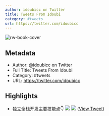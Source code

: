 ```yaml
---
author: idoubicc on Twitter
title: Tweets From Idoubi
category: #tweets
url: https://twitter.com/idoubicc
---
```

![rw-book-cover](https://pbs.twimg.com/profile_images/1657754264729448448/1AOP0K4c.jpg)

## Metadata
- Author: @idoubicc on Twitter
- Full Title: Tweets From Idoubi
- Category: #tweets
- URL: https://twitter.com/idoubicc

## Highlights
- 独立全栈开发主要技能点👇 
  ![](https://pbs.twimg.com/media/GQKARR_aEAAiCvn.jpg) 
  ![](https://pbs.twimg.com/media/GQKARSAaAAAAo2n.jpg) ([View Tweet](https://twitter.com/idoubicc/status/1802143847302258883))
